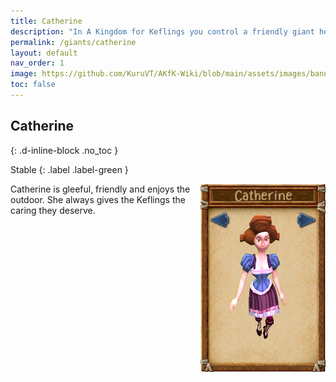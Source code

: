 ```yaml
---
title: Catherine
description: "In A Kingdom for Keflings you control a friendly giant helping the Keflings. When you begin your game you get to choose which giant you would like to play as."
permalink: /giants/catherine
layout: default
nav_order: 1
image: https://github.com/KuruVT/AKfK-Wiki/blob/main/assets/images/banner.png?raw=true
toc: false
---
```


## Catherine
{: .d-inline-block .no_toc }

Stable
{: .label .label-green }

<div style="display: flex; align-items: flex-start; gap: 1rem;">
  <div style="flex: 1;">
    Catherine is gleeful, friendly and enjoys the outdoor.
    She always gives the Keflings the caring they deserve.
  </div>
  <div>
    <img src="https://github.com/KuruVT/AKfK-Wiki/blob/main/assets/images/giants/catherine.png?raw=true" alt="Catherine" style="max-width: 200px; height: auto;">
  </div>
</div>

